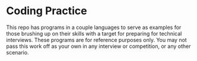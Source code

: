 # Coding Practice

This repo has programs in a couple languages to serve as examples for those brushing up on their skills with a target for preparing for technical interviews.  These programs are for reference purposes only.  You may not pass this work off as your own in any interview or competition, or any other scenario.
